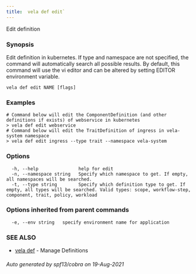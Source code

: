 ```yaml
---
title:  vela def edit`
---
```


Edit definition

### Synopsis

Edit definition in kubernetes. If type and namespace are not specified, the command will automatically search all possible results.
By default, this command will use the vi editor and can be altered by setting EDITOR environment variable.

```
vela def edit NAME [flags]
```

### Examples

```
# Command below will edit the ComponentDefinition (and other definitions if exists) of webservice in kubernetes
> vela def edit webservice
# Command below will edit the TraitDefinition of ingress in vela-system namespace
> vela def edit ingress --type trait --namespace vela-system
```

### Options

```
  -h, --help               help for edit
  -n, --namespace string   Specify which namespace to get. If empty, all namespaces will be searched.
  -t, --type string        Specify which definition type to get. If empty, all types will be searched. Valid types: scope, workflow-step, component, trait, policy, workload
```

### Options inherited from parent commands

```
  -e, --env string   specify environment name for application
```

### SEE ALSO

* [vela def](vela_def)	 - Manage Definitions

###### Auto generated by spf13/cobra on 19-Aug-2021
